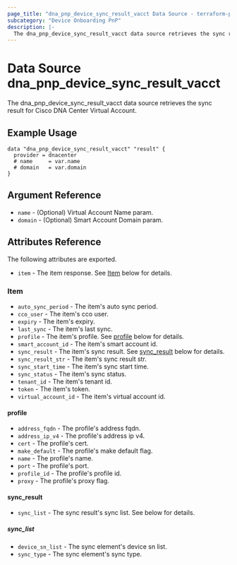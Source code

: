 ```yaml
---
page_title: "dna_pnp_device_sync_result_vacct Data Source - terraform-provider-dnacenter"
subcategory: "Device Onboarding PnP"
description: |-
  The dna_pnp_device_sync_result_vacct data source retrieves the sync result for Cisco DNA Center Virtual Account.
---
```


# Data Source dna_pnp_device_sync_result_vacct

The dna_pnp_device_sync_result_vacct data source retrieves the sync result for Cisco DNA Center Virtual Account.

## Example Usage

```hcl
data "dna_pnp_device_sync_result_vacct" "result" {
  provider = dnacenter
  # name     = var.name
  # domain   = var.domain
}
```

## Argument Reference

- `name` - (Optional) Virtual Account Name param.
- `domain` - (Optional) Smart Account Domain param.

## Attributes Reference

The following attributes are exported.

- `item` - The item response. See [Item](#item) below for details.

### Item

- `auto_sync_period` - The item's auto sync period.
- `cco_user` - The item's cco user.
- `expiry` - The item's expiry.
- `last_sync` - The item's last sync.
- `profile` - The item's profile. See [profile](#profile) below for details.
- `smart_account_id` - The item's smart account id.
- `sync_result` - The item's sync result. See [sync_result](#sync_result) below for details.
- `sync_result_str` - The item's sync result str.
- `sync_start_time` - The item's sync start time.
- `sync_status` - The item's sync status.
- `tenant_id` - The item's tenant id.
- `token` - The item's token.
- `virtual_account_id` - The item's virtual account id.

#### profile

- `address_fqdn` - The profile's address fqdn.
- `address_ip_v4` - The profile's address ip v4.
- `cert` - The profile's cert.
- `make_default` - The profile's make default flag.
- `name` - The profile's name.
- `port` - The profile's port.
- `profile_id` - The profile's profile id.
- `proxy` - The profile's proxy flag.

#### sync_result

- `sync_list` - The sync result's sync list. See below for details.

##### sync_list

- `device_sn_list` - The sync element's device sn list.
- `sync_type` - The sync element's sync type.
